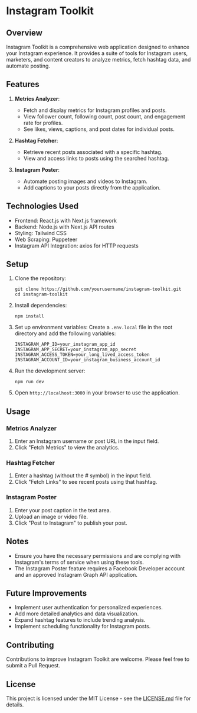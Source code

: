 # Instagram Toolkit

## Overview

Instagram Toolkit is a comprehensive web application designed to enhance your Instagram experience. It provides a suite of tools for Instagram users, marketers, and content creators to analyze metrics, fetch hashtag data, and automate posting.

## Features

1. **Metrics Analyzer**: 
   - Fetch and display metrics for Instagram profiles and posts.
   - View follower count, following count, post count, and engagement rate for profiles.
   - See likes, views, captions, and post dates for individual posts.

2. **Hashtag Fetcher**:
   - Retrieve recent posts associated with a specific hashtag.
   - View and access links to posts using the searched hashtag.

3. **Instagram Poster**:
   - Automate posting images and videos to Instagram.
   - Add captions to your posts directly from the application.

## Technologies Used

- Frontend: React.js with Next.js framework
- Backend: Node.js with Next.js API routes
- Styling: Tailwind CSS
- Web Scraping: Puppeteer
- Instagram API Integration: axios for HTTP requests

## Setup

1. Clone the repository:
   ```
   git clone https://github.com/yourusername/instagram-toolkit.git
   cd instagram-toolkit
   ```

2. Install dependencies:
   ```
   npm install
   ```

3. Set up environment variables:
   Create a `.env.local` file in the root directory and add the following variables:
   ```
   INSTAGRAM_APP_ID=your_instagram_app_id
   INSTAGRAM_APP_SECRET=your_instagram_app_secret
   INSTAGRAM_ACCESS_TOKEN=your_long_lived_access_token
   INSTAGRAM_ACCOUNT_ID=your_instagram_business_account_id
   ```

4. Run the development server:
   ```
   npm run dev
   ```

5. Open `http://localhost:3000` in your browser to use the application.

## Usage

### Metrics Analyzer
1. Enter an Instagram username or post URL in the input field.
2. Click "Fetch Metrics" to view the analytics.

### Hashtag Fetcher
1. Enter a hashtag (without the # symbol) in the input field.
2. Click "Fetch Links" to see recent posts using that hashtag.

### Instagram Poster
1. Enter your post caption in the text area.
2. Upload an image or video file.
3. Click "Post to Instagram" to publish your post.

## Notes

- Ensure you have the necessary permissions and are complying with Instagram's terms of service when using these tools.
- The Instagram Poster feature requires a Facebook Developer account and an approved Instagram Graph API application.

## Future Improvements

- Implement user authentication for personalized experiences.
- Add more detailed analytics and data visualization.
- Expand hashtag features to include trending analysis.
- Implement scheduling functionality for Instagram posts.

## Contributing

Contributions to improve Instagram Toolkit are welcome. Please feel free to submit a Pull Request.

## License

This project is licensed under the MIT License - see the [LICENSE.md](LICENSE.md) file for details.